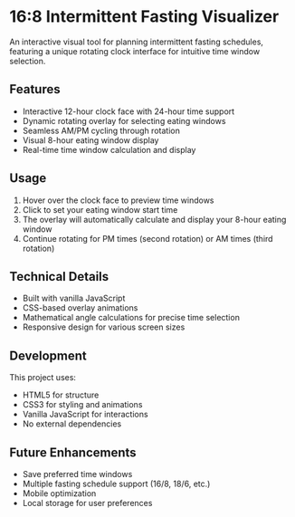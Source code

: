 # 16:8 Intermittent Fasting Visualizer

An interactive visual tool for planning intermittent fasting schedules, featuring a unique rotating clock interface for intuitive time window selection.

## Features

- Interactive 12-hour clock face with 24-hour time support
- Dynamic rotating overlay for selecting eating windows
- Seamless AM/PM cycling through rotation
- Visual 8-hour eating window display
- Real-time time window calculation and display

## Usage

1. Hover over the clock face to preview time windows
2. Click to set your eating window start time
3. The overlay will automatically calculate and display your 8-hour eating window
4. Continue rotating for PM times (second rotation) or AM times (third rotation)

## Technical Details

- Built with vanilla JavaScript
- CSS-based overlay animations
- Mathematical angle calculations for precise time selection
- Responsive design for various screen sizes

## Development

This project uses:
- HTML5 for structure
- CSS3 for styling and animations
- Vanilla JavaScript for interactions
- No external dependencies

## Future Enhancements

- Save preferred time windows
- Multiple fasting schedule support (16/8, 18/6, etc.)
- Mobile optimization
- Local storage for user preferences